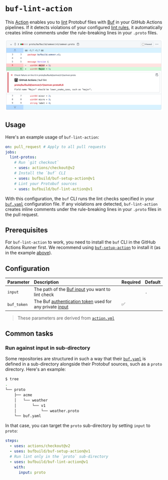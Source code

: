 # `buf-lint-action`

This [Action] enables you to [lint] Protobuf files with [Buf] in your GitHub Actions pipelines. If
it detects violations of your configured [lint rules][lint.rules], it automatically creates inline
comments under the rule-breaking lines in your `.proto` files.

![Per-line pull request comments](./static/img/lint.png)

## Usage

Here's an example usage of `buf-lint-action`:

```yaml
on: pull_request # Apply to all pull requests
jobs:
  lint-protos:
    # Run `git checkout`
    - uses: actions/checkout@v2
    # Install the `buf` CLI
    - uses: bufbuild/buf-setup-action@v1
    # Lint your Protobuf sources
    - uses: bufbuild/buf-lint-action@v1
```

With this configuration, the `buf` CLI runs the lint checks specified in your [`buf.yaml`][buf-yaml]
configuration file. If any violations are detected, `buf-lint-action` creates inline comments under
the rule-breaking lines in your `.proto` files in the pull request.

## Prerequisites

For `buf-lint-action` to work, you need to install the `buf` CLI in the GitHub Actions Runner first.
We recommend using [`buf-setup-action`][buf-setup] to install it (as in the example
[above](#usage)).

## Configuration

Parameter | Description | Required | Default
:---------|:------------|:---------|:-------
`input` | The path of the [Buf input][input] you want to lint check | | `.`
`buf_token` | The Buf [authentication token][token] used for any private [input] | ✅ |

> These parameters are derived from [`action.yml`](./action.yml)

## Common tasks

### Run against input in sub-directory

Some repositories are structured in such a way that their [`buf.yaml`][buf-yaml] is defined in a
sub-directory alongside their Protobuf sources, such as a `proto` directory. Here's an example:

```sh
$ tree
.
└── proto
    ├── acme
    │   └── weather
    │       └── v1
    │           └── weather.proto
    └── buf.yaml
```

In that case, you can target the `proto` sub-directory by setting `input` to `proto`:

```yaml
steps:
  - uses: actions/checkout@v2
  - uses: bufbuild/buf-setup-action@v1
  # Run lint only in the `proto` sub-directory
  - uses: bufbuild/buf-lint-action@v1
    with:
      input: proto
```

[action]: https://docs.github.com/actions
[buf]: https://buf.build
[buf-breaking]: https://github.com/marketplace/actions/buf-breaking
[buf-push]: https://github.com/marketplace/actions/buf-push
[buf-setup]: https://github.com/bufbuild/buf-setup-action
[buf-yaml]: https://docs.buf.build/configuration/v1/buf-yaml
[input]: https://docs.buf.build/reference/inputs
[lint]: https://docs.buf.build/lint/usage
[lint.rules]: https://docs.buf.build/lint/rules
[token]: https://docs.buf.build/bsr/authentication#create-an-api-token
